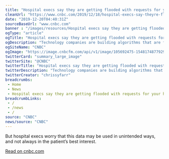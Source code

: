 ```yaml
--- 
title: "Hospital execs say they are getting flooded with requests for your health data"
cleanUrl: "https://www.cnbc.com/2019/12/18/hospital-execs-say-theyre-flooded-with-requests-for-your-health-data.html"
date: "2019-12-20T04:40:31Z"
sourceBaseUrl: "www.cnbc.com"
banner : "/images/resources/Hospital execs say they are getting flooded with requests for your health data.png"
ogType: "article"
ogTitle: "Hospital execs say they are getting flooded with requests for your health data"
ogDescription: "Technology companies are building algorithms that are fueled by vast stores of patient health information."
ogSiteName: "CNBC"
ogImage: "https://image.cnbcfm.com/api/v1/image/105692475-1548174877929gettyimages-sb10069454ac-001.jpeg?v=1548175078"
twitterCard: "summary_large_image"
twitterSite: "@CNBC"
twitterTitle: "Hospital execs say they are getting flooded with requests for your health data"
twitterDescription: "Technology companies are building algorithms that are fueled by vast stores of patient health information."
twitterCreator: "chrissyfarr"
breadcrumbs:
 - Home
 - News
 - Hospital execs say they are getting flooded with requests for your health data
breadcrumbLinks:
 - / 
 - /news
 - / 
source: "CNBC"
news/source: "CNBC"
---
```

But hospital execs worry that this data may be used in unintended ways, and not always in the patient’s best interest.  
  
[Read on cnbc.com](https://www.cnbc.com/2019/12/18/hospital-execs-say-theyre-flooded-with-requests-for-your-health-data.html)
